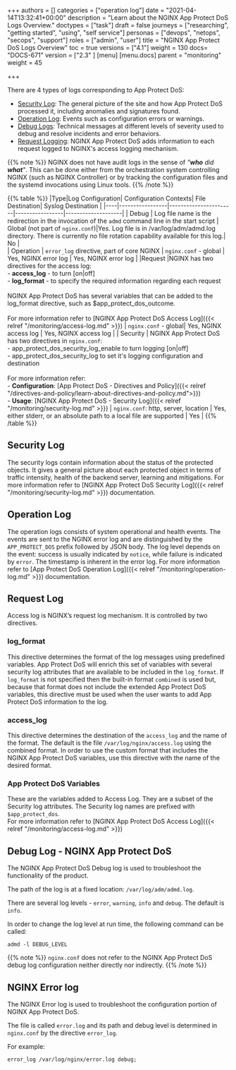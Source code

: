+++
authors = []
categories = ["operation log"]
date = "2021-04-14T13:32:41+00:00"
description = "Learn about the NGINX App Protect DoS Logs Overview."
doctypes = ["task"]
draft = false
journeys = ["researching", "getting started", "using", "self service"]
personas = ["devops", "netops", "secops", "support"]
roles = ["admin", "user"]
title = "NGINX App Protect DoS Logs Overview"
toc = true
versions = ["4.1"]
weight = 130
docs= "DOCS-671"
version = ["2.3" ]
[menu]
  [menu.docs]
    parent = "monitoring"
    weight = 45

+++

There are 4 types of logs corresponding to App Protect DoS:

- [Security Log](#security-log): The general picture of the site and how App Protect DoS processed it, including anomalies and signatures found.
- [Operation Log](#operation-log): Events such as configuration errors or warnings.
- [Debug Logs](#debug-log): Technical messages at different levels of severity used to debug and resolve incidents and error behaviors.
- [Request Logging](#request-log): NGINX App Protect DoS adds information to each request logged to NGINX's access logging mechanism.

{{% note %}}
NGINX does not have audit logs in the sense of *"**who** did **what**"*. This can be done either from the orchestration system controlling NGINX (such as NGINX Controller) or by tracking the configuration files and the systemd invocations using Linux tools.
{{% /note %}}

 {{% table %}}
|Type|Log Configuration| Configuration Contexts| File Destination| Syslog Destination |
|----|-----------------|-----------------------|-----------------|--------------------|
| Debug | Log file name is the redirection in the invocation of the `admd` command line in the start script | Global (not part of `nginx.conf`)|Yes. Log file is in /var/log/adm/admd.log directory. There is currently no file rotation capability available for this log.|  No |            
|  Operation  |  `error_log` directive, part of core NGINX | `nginx.conf` - global | Yes, NGINX error log | Yes, NGINX error log   |
|Request |NGINX has two directives for the access log: <br> - **access_log** - to turn [on\|off] <br> - **log_format** - to specify the required information regarding each request <br><br> NGINX App Protect DoS has several variables that can be added to the log_format directive, such as $app_protect_dos_outcome. <br><br> For more information refer to [NGINX App Protect DoS Access Log]({{< relref "/monitoring/access-log.md" >}}) | `nginx.conf` - global| Yes, NGINX access log | Yes, NGINX access log |
| Security  | NGINX App Protect DoS has two directives in `nginx.conf`: <br> - app_protect_dos_security_log_enable to turn logging [on\|off] <br> - app_protect_dos_security_log to set it's logging configuration and destination <br><br> For more information refer: <br> - **Configuration**: [App Protect DoS - Directives and Policy]({{< relref "/directives-and-policy/learn-about-directives-and-policy.md">}}) <br> - **Usage**: [NGINX App Protect DoS - Security Log]({{< relref "/monitoring/security-log.md" >}}) | `nginx.conf`: http, server, location  | Yes, either stderr, or an absolute path to a local file are supported | Yes |
 {{% /table %}}

 ## Security Log
 The security logs contain information about the status of the protected objects. It gives a general picture about each protected object in terms of traffic intensity, health of the backend server, learning and mitigations. For more information refer to [NGINX App Protect DoS Security Log]({{< relref "/monitoring/security-log.md" >}}) documentation.

 ## Operation Log
 The operation logs consists of system operational and health events. The events are sent to the NGINX error log and are distinguished by the `APP_PROTECT_DOS` prefix followed by JSON body. The log level depends on the event: success is usually indicated by `notice`, while failure is indicated by `error`. The timestamp is inherent in the error log. For more information refer to [App Protect DoS Operation Log]({{< relref "/monitoring/operation-log.md" >}}) documentation.

 ## Request Log
 Access log is NGINX’s request log mechanism. It is controlled by two directives.

 ### log_format
 This directive determines the format of the log messages using predefined variables. App Protect DoS will enrich this set of variables with several security log attributes that are available to be included in the `log_format`. If `log_format` is not specified then the built-in format `combined` is used but, because that format does not include the extended App Protect DoS variables, this directive must be used when the user wants to add App Protect DoS information to the log.

### access_log
This directive determines the destination of the `access_log` and the name of the format. The default is the file `/var/log/nginx/access.log` using the combined format. In order to use the custom format that includes the NGINX App Protect DoS variables, use this directive with the name of the desired format.

### App Protect DoS Variables 
These are the variables added to Access Log. They are a subset of the Security log attributes. The Security log names are prefixed with `$app_protect_dos`. <br> For more information refer to [NGINX App Protect DoS Access Log]({{< relref "/monitoring/access-log.md" >}})

## Debug Log - NGINX App Protect DoS
The NGINX App Protect DoS Debug log is used to troubleshoot the functionality of the product. <br>

The path of the log is at a fixed location: `/var/log/adm/admd.log`.

There are several log levels - `error`, `warning`, `info` and `debug`. The default is `info`.

In order to change the log level at run time, the following command can be called:

```shell
admd -l DEBUG_LEVEL
```

{{% note %}}
`nginx.conf` does not refer to the NGINX App Protect DoS debug log configuration neither directly nor indirectly.
{{% /note %}}

## NGINX Error log

The NGINX Error log is used to troubleshoot the configuration portion of NGINX App Protect DoS.

The file is called `error.log` and its path and debug level is determined in `nginx.conf` by the directive `error_log`. <br>

For example:

```shell
error_log /var/log/nginx/error.log debug;
```
